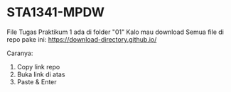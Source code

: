 # STA1341-MPDW
File Tugas Praktikum 1 ada di folder "01"
Kalo mau download Semua file di repo pake ini:
https://download-directory.github.io/

Caranya:
1. Copy link repo
2. Buka link di atas
3. Paste & Enter
